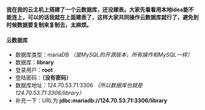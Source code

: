 **我在我的云主机上搭建了一个云数据库，还没建表。大家先看看用本地idea能不能连上，可以的话我就在上面建表了，这样大家共同操作云数据库就行了，避免到时候数据要复制来复制去，太麻烦。**

#### 云数据库
+ 数据库类型：mariaDB *（是MySQL的开源版本，所有操作和MySQL一样）*
+ 数据库：**library**
+ 登录用户：**root**
+ 登陆密码：**（没有密码）**
+ 数据库地址：124.70.53.71:3306    *（所以数据库也就是124.70.53.71:3306/library）*
+ 补充一下：URL为 **jdbc:mariadb://124.70.53.71:3306/library**
